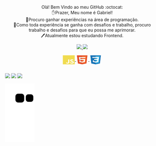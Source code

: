 
<p align=center>Olá! Bem Vindo ao meu GitHub :octocat:<br>
✋Prazer, Meu nome é Gabriel!<br>
👀Procuro ganhar experiências na área de programação.<br>
🔎Como toda experiência se ganha com desafios e trabalho, procuro trabalho e desafios
para que eu possa me aprimorar.<br>
🖊️Atualmente estou estudando Frontend.<br></p>

<div align="center">
  <a href="https://github.com/gapneves">
  <img height="180em" src="https://github-readme-stats.vercel.app/api?username=gapneves&show_icons=true&theme=dark&include_all_commits=true&count_private=true"/>
  <img height="180em" src="https://github-readme-stats.vercel.app/api/top-langs/?username=gapneves&layout=compact&langs_count=7&theme=dark"/>
</div>
  
<div style="display: inline_block" align=center><br>
  <img align="center" alt="Rafa-Js" height="30" width="40" src="https://raw.githubusercontent.com/devicons/devicon/master/icons/javascript/javascript-plain.svg">
  <img align="center" alt="Rafa-HTML" height="30" width="40" src="https://raw.githubusercontent.com/devicons/devicon/master/icons/html5/html5-original.svg">
  <img align="center" alt="Rafa-CSS" height="30" width="40" src="https://raw.githubusercontent.com/devicons/devicon/master/icons/css3/css3-original.svg">
</div>
  
##
  
<div> 
  <a href="https://instagram.com/_pereiiraa" target="_blank"><img src="https://img.shields.io/badge/-Instagram-%23E4405F?style=for-the-badge&logo=instagram&logoColor=white" target="_blank"></a>
  <a href = "mailto:gabriel.neves84@hotmail.com"><img src="https://img.shields.io/badge/-Gmail-%23333?style=for-the-badge&logo=gmail&logoColor=white" target="_blank"></a>
  <a href="https://www.linkedin.com/in/gabriel-pereira-559487187/" target="_blank"><img src="https://img.shields.io/badge/-LinkedIn-%230077B5?style=for-the-badge&logo=linkedin&logoColor=white" target="_blank"></a> 
 
  ![Snake animation](https://github.com/gapneves/gapneves/blob/output/github-contribution-grid-snake.svg)
 
</div>
